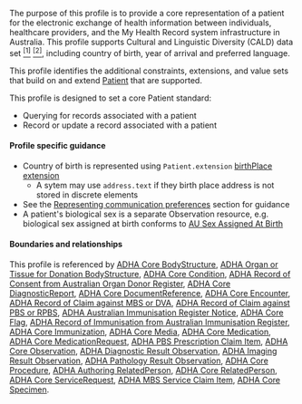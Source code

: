 The purpose of this profile is to provide a core representation of a patient for the electronic exchange of health information between individuals, healthcare providers, and the My Health Record system infrastructure in Australia. This profile supports Cultural and Linguistic Diversity (CALD) data set [<sup>[1]</sup>](https://www.abs.gov.au/AUSSTATS/abs@.nsf/Latestproducts/1289.0Main%20Features11999) [<sup>[2]</sup>](https://meteor.aihw.gov.au/content/index.phtml/itemId/491352), including country of birth, year of arrival and preferred language.

This profile identifies the additional constraints, extensions, and value sets that build on and extend [Patient](http://hl7.org/fhir/R4/patient.html) that are supported. 

This profile is designed to set a core Patient standard:
* Querying for records associated with a patient
* Record or update a record associated with a patient


#### Profile specific guidance
- Country of birth is represented using `Patient.extension` [birthPlace extension](http://hl7.org/fhir/StructureDefinition/patient-birthPlace)
  - A sytem may use `address.text` if they birth place address is not stored in discrete elements
- See the [Representing communication preferences](guidance.html#representing-communication-preferences) section for guidance
- A patient's biological sex is a separate Observation resource, e.g. biological sex assigned at birth conforms to [AU Sex Assigned At Birth](http://build.fhir.org/ig/hl7au/au-fhir-base/StructureDefinition-au-sexassignedatbirth.html)


#### Boundaries and relationships
This profile is referenced by 
[ADHA Core BodyStructure](StructureDefinition-dh-bodystructure-core-1.html), 
[ADHA Organ or Tissue for Donation BodyStructure](StructureDefinition-dh-bodystructure-odr-1.html), 
[ADHA Core Condition](StructureDefinition-dh-condition-core-1.html), 
[ADHA Record of Consent from Australian Organ Donor Register](StructureDefinition-dh-consent-aodr-1.html), 
[ADHA Core DiagnosticReport](StructureDefinition-dh-diagnosticreport-core-1.html), 
[ADHA Core DocumentReference](StructureDefinition-dh-documentreference-core-1.html), 
[ADHA Core Encounter](StructureDefinition-dh-encounter-core-1.html), 
[ADHA Record of Claim against MBS or DVA](StructureDefinition-dh-explanationofbenefit-medicare-mbs-1.html), 
[ADHA Record of Claim against PBS or RPBS](StructureDefinition-dh-explanationofbenefit-medicare-pbs-1.html), 
[ADHA Australian Immunisation Register Notice](StructureDefinition-dh-flag-air-1.html), 
[ADHA Core Flag](StructureDefinition-dh-flag-core-1.html), 
[ADHA Record of Immunisation from Australian Immunisation Register](StructureDefinition-dh-immunization-air-1.html), 
[ADHA Core Immunization](StructureDefinition-dh-immunization-core-1.html), 
[ADHA Core Media](StructureDefinition-dh-media-core-1.html), 
[ADHA Core Medication](StructureDefinition-dh-medication-core-1.html), 
[ADHA Core MedicationRequest](StructureDefinition-dh-medicationrequest-core-1.html), 
[ADHA PBS Prescription Claim Item](StructureDefinition-dh-medicationrequest-pbs-claim-1.html), 
[ADHA Core Observation](StructureDefinition-dh-observation-core-1.html), 
[ADHA Diagnostic Result Observation](StructureDefinition-dh-observation-diagnosticresult-1.html), 
[ADHA Imaging Result Observation](StructureDefinition-dh-observation-diagnosticresult-imag-1.html),
[ADHA Pathology Result Observation](StructureDefinition-dh-observation-diagnosticresult-path-1.html),
[ADHA Core Procedure](StructureDefinition-dh-procedure-core-1.html), 
[ADHA Authoring RelatedPerson](StructureDefinition-dh-relatedperson-author-1.html), 
[ADHA Core RelatedPerson](StructureDefinition-dh-relatedperson-core-1.html), 
[ADHA Core ServiceRequest](StructureDefinition-dh-servicerequest-core-1.html), 
[ADHA MBS Service Claim Item](StructureDefinition-dh-servicerequest-mbs-claim-1.html), 
[ADHA Core Specimen](StructureDefinition-dh-specimen-core-1.html).
 